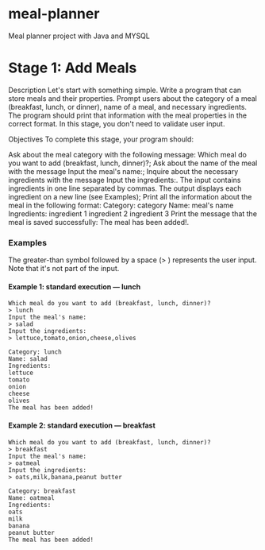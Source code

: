 # meal-planner
Meal planner project with Java and MYSQL

# Stage 1: Add Meals 
Description
Let's start with something simple. Write a program that can store meals and their properties. Prompt users about the category of a meal (breakfast, lunch, or dinner), name of a meal, and necessary ingredients. The program should print that information with the meal properties in the correct format. In this stage, you don't need to validate user input.

Objectives
To complete this stage, your program should:

Ask about the meal category with the following message: Which meal do you want to add (breakfast, lunch, dinner)?;
Ask about the name of the meal with the message Input the meal's name:;
Inquire about the necessary ingredients with the message Input the ingredients:. The input contains ingredients in one line separated by commas. The output displays each ingredient on a new line (see Examples);
Print all the information about the meal in the following format:
Category: category
Name: meal's name
Ingredients:
ingredient 1
ingredient 2
ingredient 3
Print the message that the meal is saved successfully: The meal has been added!.
### Examples
The greater-than symbol followed by a space (> ) represents the user input. Note that it's not part of the input.

#### Example 1: standard execution — lunch
```
Which meal do you want to add (breakfast, lunch, dinner)?
> lunch
Input the meal's name:
> salad
Input the ingredients:
> lettuce,tomato,onion,cheese,olives

Category: lunch
Name: salad
Ingredients:
lettuce
tomato
onion
cheese
olives
The meal has been added!
```

#### Example 2: standard execution — breakfast
```
Which meal do you want to add (breakfast, lunch, dinner)?
> breakfast
Input the meal's name:
> oatmeal
Input the ingredients:
> oats,milk,banana,peanut butter

Category: breakfast
Name: oatmeal
Ingredients:
oats
milk
banana
peanut butter
The meal has been added!
```
